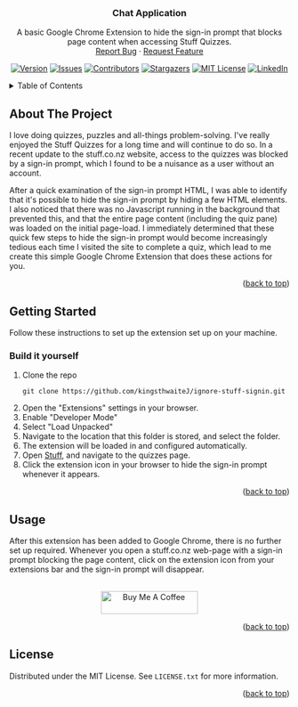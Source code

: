 <!-- PROJECT LOGO -->
<br />
<div align="center">

  <h3 align="center">Chat Application</h3>

  <p align="center">
    A basic Google Chrome Extension to hide the sign-in prompt that blocks page content when accessing Stuff Quizzes.
    <br />
    <a href="https://github.com/kingsthwaiteJ/ignore-stuff-signin/issues">Report Bug</a>
    ·
    <a href="https://github.com/kingsthwaiteJ/ignore-stuff-signin/issues">Request Feature</a>
  </p>

  [![Version][version-shield]][version-url]
  [![Issues][issues-shield]][issues-url]
  [![Contributors][contributors-shield]][contributors-url]
  [![Stargazers][stars-shield]][stars-url]
  [![MIT License][license-shield]][license-url]
  [![LinkedIn][linkedin-shield]][linkedin-url]
</div>

<!-- TABLE OF CONTENTS -->
<details>
  <summary>Table of Contents</summary>
  <ol>
    <li>
      <a href="#about-the-project">About The Project</a>
    </li>
    <li>
      <a href="#getting-started">Getting Started</a>
      <ul>
        <li><a href="#built-it-yourself">Built it yourself</a></li>
      </ul>
    </li>
    <li><a href="#usage">Usage</a></li>
    <li><a href="#license">License</a></li>
  </ol>
</details>


<!-- ABOUT THE PROJECT -->
## About The Project

I love doing quizzes, puzzles and all-things problem-solving. I've really 
enjoyed the Stuff Quizzes for a long time and will continue to do so. In
a recent update to the stuff.co.nz website, access to the quizzes was blocked 
by a sign-in prompt, which I found to be a nuisance as a user without an
account.

After a quick examination of the sign-in prompt HTML, I was able to identify
that it's possible to hide the sign-in prompt by hiding a few HTML elements.
I also noticed that there was no Javascript running in the background that
prevented this, and that the entire page content (including the quiz pane) 
was loaded on the initial page-load. I immediately determined that these
quick few steps to hide the sign-in prompt would become increasingly tedious
each time I visited the site to complete a quiz, which lead to me create this
simple Google Chrome Extension that does these actions for you. 

<p align="right">(<a href="#readme-top">back to top</a>)</p>


<!-- GETTING STARTED -->
## Getting Started

Follow these instructions to set up the extension set up on your machine.

### Build it yourself

1. Clone the repo
   ```
   git clone https://github.com/kingsthwaiteJ/ignore-stuff-signin.git
   ```
2. Open the "Extensions" settings in your browser.
3. Enable "Developer Mode"
4. Select "Load Unpacked"
5. Navigate to the location that this folder is stored, and select the folder.
6. The extension will be loaded in and configured automatically.
7. Open [Stuff](https://www.stuff.co.nz), and navigate to the quizzes page.
8. Click the extension icon in your browser to hide the sign-in prompt whenever it appears.

<p align="right">(<a href="#readme-top">back to top</a>)</p>



<!-- USAGE EXAMPLES -->
## Usage

After this extension has been added to Google Chrome, there is no further set up required. Whenever you open a stuff.co.nz web-page with a sign-in prompt blocking the page content, click on the extension icon from your extensions bar and the sign-in prompt will disappear.

<br/>
<div align="center">
  <a href="https://www.buymeacoffee.com/kingsthwaiteJ" target="_blank"><img src="https://cdn.buymeacoffee.com/buttons/default-yellow.png" alt="Buy Me A Coffee" height="41" width="174"></a>
</div>

<p align="right">(<a href="#readme-top">back to top</a>)</p>



<!-- LICENSE -->
## License

Distributed under the MIT License. See `LICENSE.txt` for more information.

<p align="right">(<a href="#readme-top">back to top</a>)</p>


<!-- MARKDOWN LINKS & IMAGES -->
<!-- https://www.markdownguide.org/basic-syntax/#reference-style-links -->
[contributors-shield]: https://img.shields.io/github/contributors/kingsthwaiteJ/ignore-stuff-signin?style=for-the-badge
[contributors-url]: https://github.com/kingsthwaiteJ/ignore-stuff-signin/graphs/contributors
[version-shield]: https://img.shields.io/github/package-json/v/kingsthwaiteJ/ignore-stuff-signin?style=for-the-badge
[version-url]: https://github.com/kingsthwaiteJ/Best-README-Template/network/members
[stars-shield]: https://img.shields.io/github/stars/kingsthwaiteJ/ignore-stuff-signin?style=for-the-badge
[stars-url]: https://github.com/kingsthwaiteJ/ignore-stuff-signin/stargazers
[issues-shield]: https://img.shields.io/github/issues/kingsthwaiteJ/ignore-stuff-signin?style=for-the-badge
[issues-url]: https://github.com/kingsthwaiteJ/ignore-stuff-signin/issues
[license-shield]: https://img.shields.io/github/license/kingsthwaiteJ/ignore-stuff-signin?style=for-the-badge
[license-url]: https://github.com/kingsthwaiteJ/ignore-stuff-signin/blob/master/LICENSE.txt
[linkedin-shield]: https://img.shields.io/badge/-LinkedIn-black.svg?style=for-the-badge&logo=linkedin&colorB=555
[linkedin-url]: https://linkedin.com/in/kingsthwaiteJ